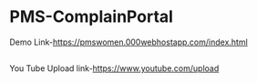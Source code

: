 # PMS-ComplainPortal

Demo Link-https://pmswomen.000webhostapp.com/index.html
##
You Tube Upload link-https://www.youtube.com/upload
